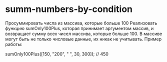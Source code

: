 # summ-numbers-by-condition
Просуммировать числа из массива, которые больше 100
Реализовать функцию sumOnly100Plus, которая принимает аргументом массив, и возвращает сумму всех чисел массива, которые больше 100. В массиве могут быть не только числовые данные, их никак не учитывать. Пример работы:

sumOnly100Plus([150, "200", " ", 30, 300]); // 450